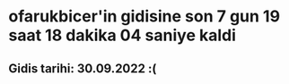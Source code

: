 # ofarukbicer'in gidisine son 7 gun 19 saat 18 dakika 04 saniye kaldi

## Gidis tarihi: 30.09.2022 :(